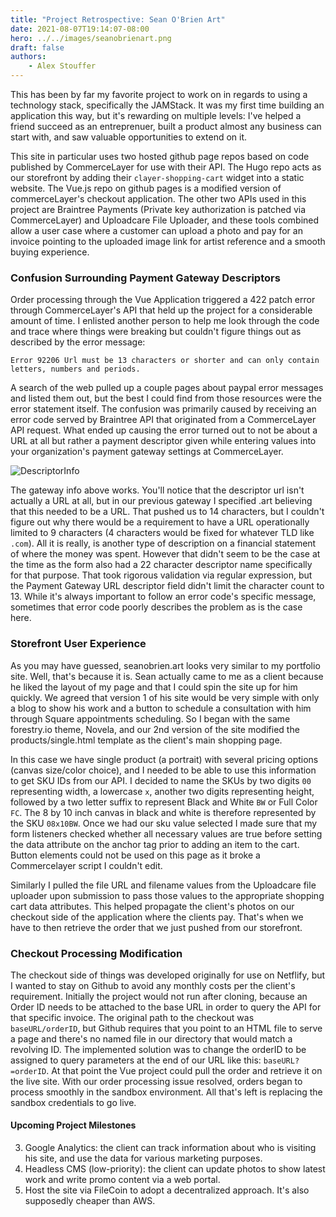 ```yaml
---
title: "Project Retrospective: Sean O'Brien Art"
date: 2021-08-07T19:14:07-08:00
hero: ../../images/seanobrienart.png
draft: false
authors:
    - Alex Stouffer
---
```


This has been by far my favorite project to work on in regards to using a technology stack, specifically the JAMStack. It was my first time building an application this way, but it's rewarding on multiple levels: I've helped a friend succeed as an entreprenuer, built a product almost any business can start with, and saw valuable opportunities to extend on it. 

This site in particular uses two hosted github page repos based on code published by CommerceLayer for use with their API. The Hugo repo acts as our storefront by adding their `clayer-shopping-cart` widget into a static website. The Vue.js repo on github pages is a modified version of commerceLayer's checkout application. The other two APIs used in this project are Braintree Payments (Private key authorization is patched via CommerceLayer) and Uploadcare File Uploader, and these tools combined allow a user case where a customer can upload a photo and pay for an invoice pointing to the uploaded image link for artist reference and a smooth buying experience.

### Confusion Surrounding Payment Gateway Descriptors

Order processing through the Vue Application triggered a 422 patch error through CommerceLayer's API that held up the project for a considerable amount of time. I enlisted another person to help me look through the code and trace where things were breaking but couldn't figure things out as described by the error message: 
```
Error 92206 Url must be 13 characters or shorter and can only contain letters, numbers and periods.
```
A search of the web pulled up a couple pages about paypal error messages and listed them out, but the best I could find from those resources were the error statement itself. The confusion was primarily caused by receiving an error code served by Braintree API that originated from a CommerceLayer API request. What ended up causing the error turned out to not be about a URL at all but rather a payment descriptor given while entering values into your organization's payment gateway settings at CommerceLayer.

![DescriptorInfo](/images/DescriptorInfo.JPG)

The gateway info above works. You'll notice that the descriptor url isn't actually a URL at all, but in our previous gateway I specified .art believing that this needed to be a URL. That pushed us to 14 characters, but I couldn't figure out why there would be a requirement to have a URL operationally limited to 9 characters (4 characters would be fixed for whatever TLD like `.com`). All it is really, is another type of description on a financial statement of where the money was spent. However that didn't seem to be the case at the time as the form also had a 22 character descriptor name specifically for that purpose. That took rigorous validation via regular expression, but the Payment Gateway URL descriptor field didn't limit the character count to 13. While it's always important to follow an error code's specific message, sometimes that error code poorly describes the problem as is the case here. 

### Storefront User Experience
As you may have guessed, seanobrien.art looks very similar to my portfolio site. Well, that's because it is. Sean actually came to me as a client because he liked the layout of my page and that I could spin the site up for him quickly. We agreed that version 1 of his site would be very simple with only a blog to show his work and a button to schedule a consultation with him through Square appointments scheduling. So I began with the same forestry.io theme, Novela, and our 2nd version of the site modified the products/single.html template as the client's main shopping page. 

In this case we have single product (a portrait) with several pricing options (canvas size/color choice), and I needed to be able to use this information to get SKU IDs from our API. I decided to name the SKUs by two digits `00` representing width, a lowercase `x`, another two digits representing height, followed by a two letter suffix to represent Black and White `BW` or Full Color `FC`. The 8 by 10 inch canvas in black and white is therefore represented by the SKU `08x10BW`. Once we had our sku value selected I made sure that my form listeners checked whether all necessary values are true before setting the data attribute on the anchor tag prior to adding an item to the cart. Button elements could not be used on this page as it broke a Commercelayer script I couldn't edit.

Similarly I pulled the file URL and filename values from the Uploadcare file uploader upon submission to pass those values to the appropriate shopping cart data attributes. This helped propagate the client's photos on our checkout side of the application where the clients pay. That's when we have to then retrieve the order that we just pushed from our storefront.

### Checkout Processing Modification
The checkout side of things was developed originally for use on Netflify, but I wanted to stay on Github to avoid any monthly costs per the client's requirement. Initially the project would not run after cloning, because an Order ID needs to be attached to the base URL in order to query the API for that specific invoice. The original path to the checkout was `baseURL/orderID`, but Github requires that you point to an HTML file to serve a page and there's no named file in our directory that would match a revolving ID. The implemented solution was to change the orderID to be assigned to query parameters at the end of our URL like this: `baseURL?=orderID`. At that point the Vue project could pull the order and retrieve it on the live site. With our order processing issue resolved, orders began to process smoothly in the sandbox environment. All that's left is replacing the sandbox credentials to go live.

#### Upcoming Project Milestones
3. Google Analytics: the client can track information about who is visiting his site, and use the data for various marketing purposes.
4. Headless CMS (low-priority): the client can update photos to show latest work and write promo content via a web portal.
5. Host the site via FileCoin to adopt a decentralized approach. It's also supposedly cheaper than AWS.
